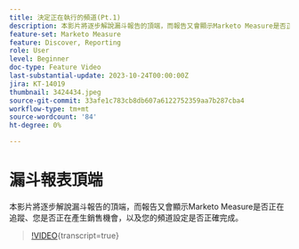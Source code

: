 ```yaml
---
title: 決定正在執行的頻道(Pt.1)
description: 本影片將逐步解說漏斗報告的頂端，而報告又會顯示Marketo Measure是否正在追蹤、您是否正在產生銷售機會，以及您的頻道設定是否正確完成。
feature-set: Marketo Measure
feature: Discover, Reporting
role: User
level: Beginner
doc-type: Feature Video
last-substantial-update: 2023-10-24T00:00:00Z
jira: KT-14019
thumbnail: 3424434.jpeg
source-git-commit: 33afe1c783cb8db607a6122752359aa7b287cba4
workflow-type: tm+mt
source-wordcount: '84'
ht-degree: 0%

---
```



# 漏斗報表頂端

本影片將逐步解說漏斗報告的頂端，而報告又會顯示Marketo Measure是否正在追蹤、您是否正在產生銷售機會，以及您的頻道設定是否正確完成。

>[!VIDEO](https://video.tv.adobe.com/v/3424434/?learn=on){transcript=true}
